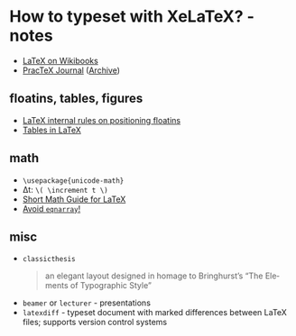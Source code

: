# How to typeset with XeLaTeX? - notes

 - [LaTeX on Wikibooks](https://en.wikibooks.org/wiki/LaTeX)
 - [PracTeX Journal](https://tug.org/pracjourn/) ([Archive](https://tug.org/pracjourn/archive.html))
 
## floatins, tables, figures
 - [LaTeX internal rules on positioning floatins](https://tex.stackexchange.com/questions/39017/how-to-influence-the-position-of-float-environments-like-figure-and-table-in-lat/39020#39020)
  - [Tables in LaTeX](https://www.tug.org/pracjourn/2007-1/mori/mori.pdf)
 
## math
 - `\usepackage{unicode-math}`
 - Δt: `\( \increment t \)`
 - [Short Math Guide for LaTeX](http://www.math.hkbu.edu.hk/TeX/short-math-guide.pdf)
 - [Avoid `eqnarray`!](https://tug.org/pracjourn/2012-1/madsen/madsen.pdf)
 
## misc
 - `classicthesis`
    > an el­e­gant lay­out de­signed in homage to Bringhurst’s “The Ele­ments of Ty­po­graphic Style”
 - `beamer` or `lecturer` - presentations
 - `latexdiff` - typeset document with marked differences between LaTeX files; supports version control systems
